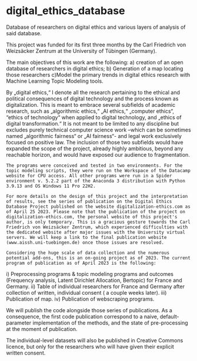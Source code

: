 # digital_ethics_database
Database of researchers on digital ethics and various layers of analysis of said database.

This project was funded for its first three months by the Carl Friedrich von Weizsäcker Zentrum at the University of Tübingen (Germany). 

The main objectives of this work are the following:
a) creation of an open database of researchers in digital ethics;
b) Generation of a map locating those researchers
c)Model the primary trends in digital ethics research with Machine Learning Topic Modeling tools.

By „digital ethics,“ I denote all the research pertaining to the ethical and political consequences of digital technology and the process known as digitalization. This is meant to embrace several subfields of academic research, such as „algorithmic ethics,“ „AI ethics,“ „computer ethics“, “ethics of technology“ when applied to digital technology, and „ethics of digital transformation.“ It is not meant to be limited to any discipline but excludes purely technical computer science work –which can be sometimes named „algorithmic fairness“ or „AI fairness“- and legal work exclusively focused on positive law. The inclusion of those two subfields would have expanded the scope of the project, already highly ambitious, beyond any reachable horizon, and would have exposed our audience to fragmentation.

	The programs were conceived and tested in two environments. For the topic modeling scripts, they were run on the Workspace of the Datacamp website for CPU access. All other programs were run in a Spider environment v. 5.2.2 part of the Anaconda 3 distribution with Python 3.9.13 and OS Windows 11 Pro 22H2.

	For more details on the design of this project and the interpretation of results, see the series of publication on the Digital Ethics Database Project published on the website digitalization-ethics.com as of April 25 2023. Please note that the publication of the project on digitalization-ethics.com, the personal website of this project's author, is only temporary. This is a gracious gesture towards the Carl Friedrich von Weizsäcker Zentrum, which experienced difficulties with the dedicated website after major issues with the University virtual servers. We will keep a link to the final publication website (www.aissh.uni-tuebingen.de) once those issues are resolved.

	Considering the huge scale of data collection and the numerous potential add-ons, this is an on-going project as of 2023. The current program of publication as of April 2023 is the following:
i) Preprocessing programs & topic modeling programs and outcomes (Frequency analysis, Latent Dirichlet Allocation, Bertopic) for France and Germany.
ii) Table of individual researchers for France and Germany after collection of written, individual consent ( a couple weeks later).
iii) Publication of map.
iv) Publication of webscraping programs.

We will publish the code alongside those series of publications. As a consequence, the first code publication correspond to a naive, default-parameter implementation of the methods, and the state of pre-processing at the moment of publication. 

The individual-level datasets will also be published in Creative Commons licence, but only for the researchers who will have given their explicit written consent. 
